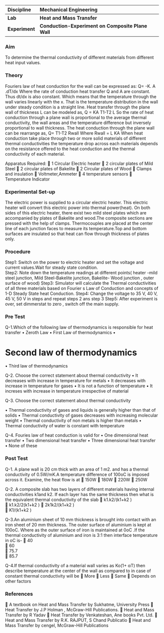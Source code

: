 <b>Discipline | <b>Mechanical Engineering
:--|:--|
<b> Lab | <b> Heat and Mass Transfer
<b> Experiment|     <b> Conduction-Experiment on Composite Plane Wall

### Aim
To determine the thermal conductivity of different materials from different heat input values.
### Theory
Fouriers law of heat conduction for the wall can be expressed as:
Q= -K. A .dT/dx 
Where the rate of conduction heat transfer Q and A are constant. Thus dt/dx is also constant. Which means that the temperature through the wall varies linearly with the x. That is the temperature distribution in the wall under steady condition is a straight line. Heat transfer through the plane wall of thickness L can be modeled as,
Q = KA T1-T2
        L
So the rate of heat conduction through a plane wall is proportional to the average thermal conductivity, the wall areas and the temperature difference but inversely proportional to wall thickness.
The heat conduction through the plane wall can be rearrange as,
                     Q= T1-T2
                         Rwall
Where Rwall = L
           KA
When heat conduction take place through two or more solid materials of different thermal conductivities the temperature drop across each materials depends on the resistance offered to the heat conduction and the thermal conductivity of each material.
 
Apparatus Required:
	1 Circular Electric heater
	2 circular plates of Mild Steel
	2 circular plates of Bakelite
	2 Circular plates of Wood
	Clamps and insulation 
	Voltmeter,Ammeter
	4 temperature sensors
	Temperature Indicator

### Experimental Set-up
The electric power is supplied to a circular electric heater. This electric heater will convert this electric power into thermal power(heat). On both sides of this electric heater, there exist two mild steel plates which are accompanied by plates of Bakelite and wood.The composite sections are pressed with the help of clamps. Thermocouples are placed at the center line of each junction faces to measure its temperature.Top and bottom surfaces are insulated so that heat can flow through thickness of plates only.
### Procedure
Step1: Switch on the power to electric heater and set the voltage and current values.Wait for steady state condition.   
Step2: Note down the temperature readings at different points( heater -mild  steel junction, Mild Steel-Bakelite junction, Bakelite- Wood junction , outer surface of wood)
Step3: Simulator will calculate the Thermal conductivities of all three materials based on Fourier s Law of Conduction and concepts of 1-D Steady State heat Conduction.
Step4: Change the voltage to 35 V, 40 V, 45 V, 50 V in steps and repeat steps 2 ans step 3 
Step5: After experiment is over, set dimmerstat to zero , switch off the main supply.

### Pre Test
Q-1.Which of the following law of thermodynamics is responsible for heat transfer
•	Zeroth Law
•	First Law of thermodynamics
•<h1>	Second law of thermodynamics</h1>
•	Third law of thermodynamics

Q-2. Choose the correct statement about thermal conductivity
•	It decreases with increase in temperature for metals
•	It decreases with increase in temperature for gases
•	It is not a function of temperature
•	It increses with increase in temperature irrespective of material

Q-3. Choose the correct statement about thermal conductivity

•	Thermal conductivity of gases and liquids is generally higher than that of solids
•	Thermal conductivity of gases decreases with increasing molecular weight
•	Thermal conductivity of non metals is higher than metals
•	Thermal conductivity of water is constant with temperature

Q-4. Fouries law of heat conduction is valid for
•	One dimensional heat transfer
•	Two dimensional heat transfer
•	Three dimensional heat transfer
•	None of these


### Post Test
Q-1. A plane wall is 20 cm thick with an area of 1 m2. and has a thermal conductivity of 0.5W/mK.A temperature difference of 100oC is imposed across it. Examine, the heat flow is at
	150W
	180W
	220W
	250W

Q-2. A composite slab has two layers of different materials having internal conductivities k1and k2. If each layer has the same thickness then what is the equivalent thermal conductivity of the slab
	k1.k2/(k1+k2 )      
	k1.k2/2(k1+k2 )
	2k1k2/(k1+k2 )     
	 K1/(k1+k2 )

Q-3.An aluminium sheet of 10 mm thickness is brought into contact with an iron sheet of 20 mm thickness. The outer surface of aluminium is kept at 100oC. Where as the outer surface of iron is maintained at 0oC .If the thermal conductivity of aluminium and iron is 3:1 then interface temperature in oC is-
	40       
	60       
	75.7      
	85.7

Q-4.If thermal conductivity of a material wall varies as Ko(1+ αT) then describe temperature at the center of the wall as compared to in case of constant thermal conductivity will be
	More
	Less
	Same
	Depends on other factors

### References
	A textbook on Heat and Mass Transfer by Sukhatme, University Press
	Heat Transfer by J.P Holman , McGraw-Hill Publications.
	Heat and Mass Transfer by  R Yadav
	Heat  Transfer by Venkateshan, Ane books Pvt. Ltd.
	Heat and Mass Transfer by  R.K. RAJPUT, S Chand Publicatio
	Heat and Mass Transfer by cengel,  McGraw-Hill Publications

